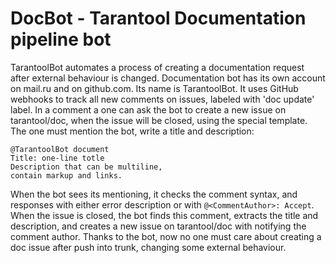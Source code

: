 # DocBot - Tarantool Documentation pipeline bot

TarantoolBot automates a process of creating a documentation request after external behaviour is changed.
Documentation bot has its own account on mail.ru and on github.com. Its name is TarantoolBot.
It uses GitHub webhooks to track all new comments on issues, labeled with 'doc update' label.
In a comment a one can ask the bot to create a new issue on tarantool/doc, when the issue
will be closed, using the special template. The one must mention the bot, write a title and
description:
```
@TarantoolBot document
Title: one-line totle
Description that can be multiline,
contain markup and links.
```
When the bot sees its mentioning, it checks the comment syntax, and responses with either error
description or with `@<CommentAuthor>: Accept`. When the issue is closed, the bot finds
this comment, extracts the title and description, and creates a new issue on tarantool/doc
with notifying the comment author. Thanks to the bot, now no one must care about creating a doc
issue after push into trunk, changing some external behaviour.
